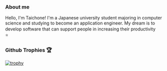 ### About me
Hello, I'm Taichone!
I'm a Japanese university student majoring in computer science and studying to become an application engineer. My dream is to develop software that can support people in increasing their productivity　⭐

### Github Trophies 🏆
[![trophy](https://github-profile-trophy.vercel.app/?username=taichone&theme=onedark&title=MultiLanguage,Commits,PullRequest,Repositories)](https://github.com/ryo-ma/github-profile-trophy)


<!--
- 🔭 I’m currently working on ...
- 🌱 I’m currently learning ...
- 👯 I’m looking to collaborate on ...
- 🤔 I’m looking for help with ...
- 💬 Ask me about ...
- 📫 How to reach me: ...
- 😄 Pronouns: ...
- ⚡ Fun fact: ...
-->
